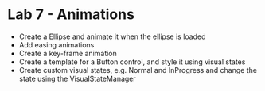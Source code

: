 # Lab 7 - Animations

* Create a Ellipse and animate it when the ellipse is loaded
* Add easing animations
* Create a key-frame animation
* Create a template for a Button control, and style it using visual states
* Create custom visual states, e.g. Normal and InProgress and change the state using the VisualStateManager

